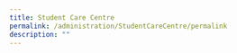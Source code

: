 ```yaml
---
title: Student Care Centre
permalink: /administration/StudentCareCentre/permalink
description: ""
---
```

